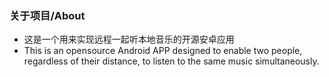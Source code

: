 ### 关于项目/About
- 这是一个用来实现远程一起听本地音乐的开源安卓应用
- This is an opensource Android APP designed to enable two people, regardless of their distance, to listen to the same music simultaneously.
